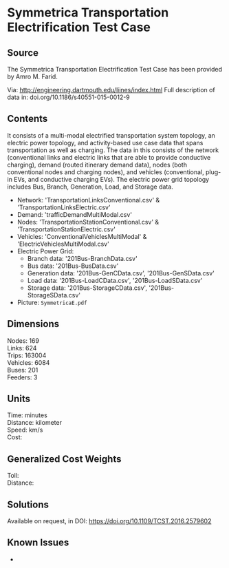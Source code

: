 # Symmetrica Transportation Electrification Test Case

## Source
The Symmetrica Transportation Electrification Test Case has been provided by Amro M. Farid. 

Via: http://engineering.dartmouth.edu/liines/index.html
Full description of data in: doi.org/10.1186/s40551-015-0012-9

## Contents
It consists of a multi-modal electrified transportation system topology, an electric power topology, and activity-based use case data that spans transportation as well as charging. The data in this consists of the network (conventional links and electric links that are able to provide conductive charging), demand (routed itinerary demand data), nodes (both conventional nodes and charging nodes), and vehicles (conventional, plug-in EVs, and conductive charging EVs). The electric power grid topology includes Bus, Branch, Generation, Load, and Storage data. 

 - Network: 'TransportationLinksConventional.csv' & 'TransportationLinksElectric.csv'
 - Demand: 'trafficDemandMultiModal.csv'
 - Nodes: 'TransportationStationConventional.csv' & 'TransportationStationElectric.csv'
 - Vehicles: 'ConventionalVehiclesMultiModal' & 'ElectricVehiclesMultiModal.csv'
 - Electric Power Grid:  
   - Branch data: '201Bus-BranchData.csv'  
   - Bus data: '201Bus-BusData.csv'
   - Generation data: '201Bus-GenCData.csv', '201Bus-GenSData.csv'
   - Load data: '201Bus-LoadCData.csv', '201Bus-LoadSData.csv'
   - Storage data: '201Bus-StorageCData.csv', '201Bus-StorageSData.csv'
 - Picture: `SymmetricaE.pdf` 
 

## Dimensions
Nodes: 169  
Links: 624  
Trips: 163004  
Vehicles: 6084  
Buses: 201  
Feeders: 3  

## Units
Time: minutes  
Distance: kilometer  
Speed: km/s  
Cost:  

## Generalized Cost Weights
Toll:  
Distance:  

## Solutions
Available on request, in DOI: https://doi.org/10.1109/TCST.2016.2579602

## Known Issues
-
